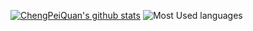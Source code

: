 [![ChengPeiQuan's github stats](https://github-readme-stats.vercel.app/api?username=chengpeiquan)](https://github.com/anuraghazra/github-readme-stats) ![Most Used languages](https://github-stats.liuli.lol/api/top-langs/?username=chengpeiquan&layout=compact)

